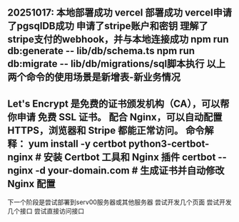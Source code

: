 20251017:
本地部署成功
vercel 部署成功
vercel申请了pgsqlDB成功
申请了stripe账户和密钥
理解了stripe支付的webhook，并与本地连接成功
npm run db:generate   -- lib/db/schema.ts
npm run db:migrate    -- lib/db/migrations/sql脚本执行
以上两个命令的使用场景是新增表-新业务情况
----------------------------------------------
Let's Encrypt 是免费的证书颁发机构（CA），可以帮你申请 免费 SSL 证书。
配合 Nginx，可以自动配置 HTTPS，浏览器和 Stripe 都能正常访问。
命令解释：
yum install -y certbot python3-certbot-nginx  # 安装 Certbot 工具和 Nginx 插件
certbot --nginx -d your-domain.com          # 生成证书并自动修改 Nginx 配置
----------------------------------------------




下一个阶段是尝试部署到serv00服务器或其他服务器
尝试开发几个页面
尝试开发几个接口
尝试直接访问接口
